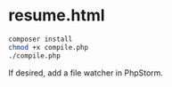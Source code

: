 # resume.html

```bash
composer install
chmod +x compile.php
./compile.php
```

If desired, add a file watcher in PhpStorm.
